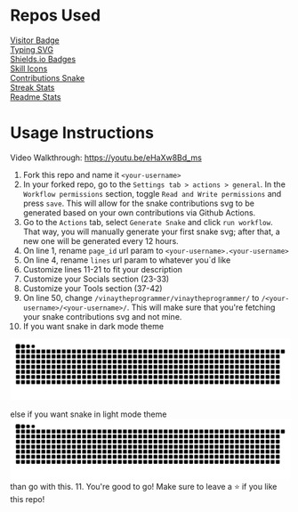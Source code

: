 # Repos Used

[Visitor Badge](https://github.com/hehuapei/visitor-badge)\
[Typing SVG](https://github.com/DenverCoder1/readme-typing-svg)\
[Shields.io Badges](https://github.com/alexandresanlim/Badges4-README.md-Profile)\
[Skill Icons](https://github.com/tandpfun/skill-icons)\
[Contributions Snake](https://github.com/Platane/snk)\
[Streak Stats](https://github.com/DenverCoder1/github-readme-streak-stats)\
[Readme Stats](https://github.com/anuraghazra/github-readme-stats)

# Usage Instructions

Video Walkthrough: https://youtu.be/eHaXw8Bd_ms

1.  Fork this repo and name it `<your-username>`
2.  In your forked repo, go to the `Settings tab > actions > general`. In the `Workflow permissions` section, toggle `Read and Write permissions` and press `save`. This will allow for the snake contributions svg to be generated based on your own contributions via Github Actions.
3.  Go to the `Actions` tab, select `Generate Snake` and click `run workflow`. That way, you will manually generate your first snake svg; after that, a new one will be generated every 12 hours.
4.  On line 1, rename `page_id` url param to `<your-username>.<your-username>`
5.  On line 4, rename `lines` url param to whatever you`d like
6.  Customize lines 11-21 to fit your description
7.  Customize your Socials section (23-33)
8.  Customize your Tools section (37-42)
9.  On line 50, change `/vinaytheprogrammer/vinaytheprogrammer/` to `/<your-username>/<your-username>/`. This will make sure that you're fetching your snake contributions svg and not mine.
10. If you want snake in dark mode theme
<img alt="snake eating my contributions" src="https://raw.githubusercontent.com/vinaytheprogrammer/vinaytheprogrammer/output/github-contribution-grid-snake-dark.svg" />

else if you want snake in light mode theme
<img alt="snake eating my contributions" src="https://raw.githubusercontent.com/vinaytheprogrammer/vinaytheprogrammer/output/github-contribution-grid-snake.svg" />
than go with this.
11. You're good to go! Make sure to leave a ⭐ if you like this repo!
